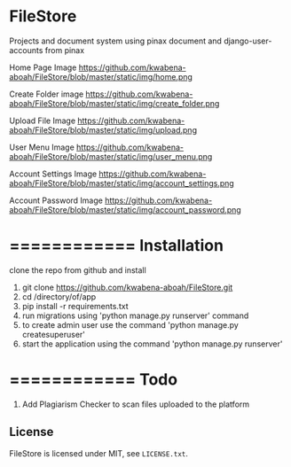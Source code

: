 # FileStore
Projects and document system using pinax document and django-user-accounts from pinax

Home Page Image
https://github.com/kwabena-aboah/FileStore/blob/master/static/img/home.png

Create Folder image
https://github.com/kwabena-aboah/FileStore/blob/master/static/img/create_folder.png

Upload File Image
https://github.com/kwabena-aboah/FileStore/blob/master/static/img/upload.png

User Menu Image
https://github.com/kwabena-aboah/FileStore/blob/master/static/img/user_menu.png

Account Settings Image
https://github.com/kwabena-aboah/FileStore/blob/master/static/img/account_settings.png

Account Password Image
https://github.com/kwabena-aboah/FileStore/blob/master/static/img/account_password.png


============
Installation
============
clone the repo from github and install
1. git clone https://github.com/kwabena-aboah/FileStore.git
2. cd /directory/of/app
3. pip install -r requirements.txt
4. run migrations using 'python manage.py runserver' command
5. to create admin user use the command 'python manage.py createsuperuser'
6. start the application using the command 'python manage.py runserver'

============
Todo
============
1. Add Plagiarism Checker to scan files uploaded to the platform


License
-------
FileStore is licensed under MIT, see ``LICENSE.txt``.
